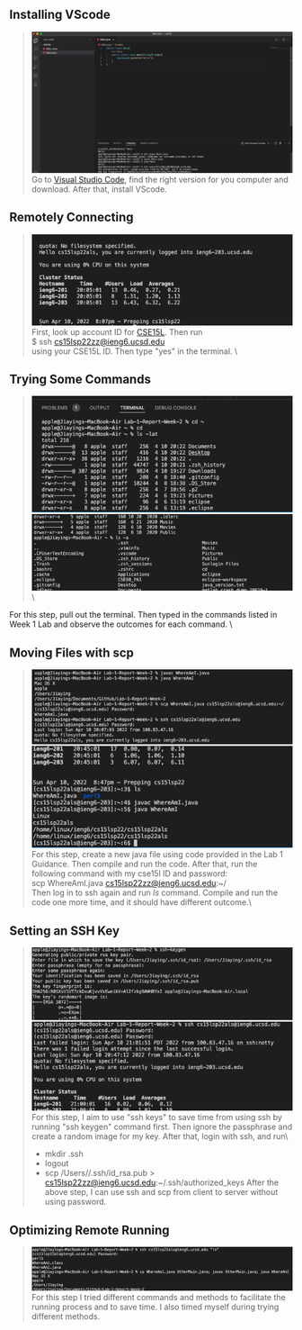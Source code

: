 ## Installing VScode
>![Image](Install_VScode.png)\
Go to [Visual Studio Code](https://code.visualstudio.com/), find the right version for you computer and download. After that, install VScode. 

## Remotely Connecting
> ![Image](Remote.png)\
First, look up account ID for [CSE15L](https://sdacs.ucsd.edu/~icc/index.php). Then run\
$ ssh cs15lsp22zz@ieng6.ucsd.edu\
using your CSE15L ID. Then type "yes" in the terminal. \

## Trying Some Commands
>![Image](trying_1.png)\
![Image](trying_2.png)\

For this step, pull out the terminal. Then typed in the commands listed in Week 1 Lab and observe the outcomes for each command. \

## Moving Files with scp
> ![Image](moving_1.png)\
![Image](moving_2.png)\
For this step, create a new java file using code provided in the Lab 1 Guidance. Then compile and run the code. After that, run the following command with my cse15l ID and password:\
scp WhereAmI.java cs15lsp22zz@ieng6.ucsd.edu:~/\
Then log in to ssh again and run _ls_ command. Compile and run the code one more time, and it should have different outcome.\
## Setting an SSH Key
> ![Image](setting_1.png)\
> ![Image](setting_2.png)\
>For this step, I aim to use "ssh keys" to save time from using ssh by running "ssh keygen" command first. Then ignore the passphrase and create a random image for my key. After that, login with ssh, and run\
> * mkdir .ssh
> * logout
> * scp /Users/<user-name>/.ssh/id_rsa.pub > cs15lsp22zz@ieng6.ucsd.edu:~/.ssh/authorized_keys
After the above step, I can use ssh and scp from client to server without using password.

## Optimizing Remote Running
> ![Image](optimizing.png)\
For this step I tried different commands and methods to facilitate the running process and to save time. I also timed myself during trying different methods.